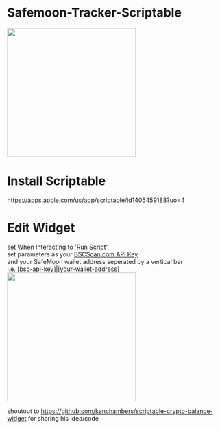 # Safemoon-Tracker-Scriptable
<img src='https://i.imgur.com/dR9ErYx.png' width='300px'/>

# Install Scriptable

https://apps.apple.com/us/app/scriptable/id1405459188?uo=4

# Edit Widget 
set When Interacting to 'Run Script' <br/>
set parameters as your <a href='https://bscscan.com/myapikey' target='_blank'>BSCScan.com API Key</a><br/>
and your SafeMoon wallet address seperated by a vertical bar<br/>
i.e. [bsc-api-key]|[your-wallet-address]<br/>
<img src='https://i.imgur.com/JvL8a0t.png' width='300px'/>


shoutout to https://github.com/kenchambers/scriptable-crypto-balance-widget for sharing his idea/code
